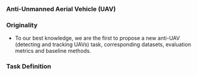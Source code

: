 ### Anti-Unmanned Aerial Vehicle (UAV)


### Originality
- To our best knowledge, we are the first to propose a new anti-UAV (detecting and tracking UAVs) task, corresponding datasets, evaluation metrics and baseline methods.


### Task Definition
